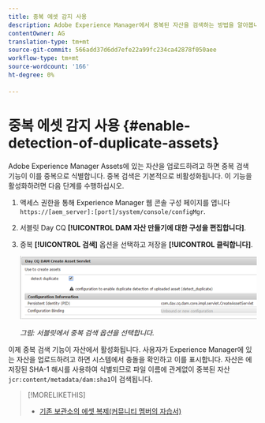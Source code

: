 ```yaml
---
title: 중복 에셋 감지 사용
description: Adobe Experience Manager에서 중복된 자산을 검색하는 방법을 알아봅니다.
contentOwner: AG
translation-type: tm+mt
source-git-commit: 566add37d6dd7efe22a99fc234ca42878f050aee
workflow-type: tm+mt
source-wordcount: '166'
ht-degree: 0%

---
```



# 중복 에셋 감지 사용 {#enable-detection-of-duplicate-assets}

Adobe Experience Manager Assets에 있는 자산을 업로드하려고 하면 중복 검색 기능이 이를 중복으로 식별합니다. 중복 검색은 기본적으로 비활성화됩니다. 이 기능을 활성화하려면 다음 단계를 수행하십시오.

1. 액세스 권한을 통해 Experience Manager 웹 콘솔 구성 페이지를 엽니다 `https://[aem_server]:[port]/system/console/configMgr`.
1. 서블릿 Day CQ **[!UICONTROL DAM 자산 만들기에 대한 구성을 편집합니다]**.
1. 중복 **[!UICONTROL 검색]** 옵션을 선택하고 저장을 **[!UICONTROL 클릭합니다]**.

   ![서블릿에서 중복 검색 옵션을 선택합니다.](assets/chlimage_1-377.png)

   *그림: 서블릿에서 중복 검색 옵션을 선택합니다.*

이제 중복 검색 기능이 자산에서 활성화됩니다. 사용자가 Experience Manager에 있는 자산을 업로드하려고 하면 시스템에서 충돌을 확인하고 이를 표시합니다. 자산은 에 저장된 SHA-1 해시를 사용하여 식별되므로 파일 이름에 관계없이 중복된 자산 `jcr:content/metadata/dam:sha1`이 검색됩니다.

>[!MORELIKETHIS]
>
>* [기존 보관소의 에셋 복제(커뮤니티 멤버의 자습서)](https://experience-aem.blogspot.com/2019/06/aem-65-find-duplicate-assets-binaries-in-existing-repository.html)

